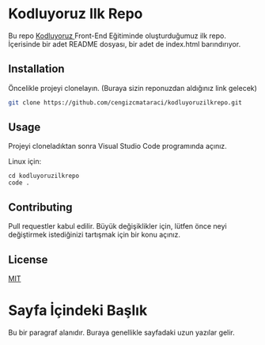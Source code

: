 # **Kodluyoruz Ilk Repo**
Bu repo <a href="https://www.kodluyoruz.org/"> Kodluyoruz </a> Front-End Eğitiminde oluşturduğumuz ilk repo. İçerisinde bir adet README dosyası, bir adet de index.html barındırıyor.

## Installation
Öncelikle projeyi clonelayın. (Buraya sizin reponuzdan aldığınız link gelecek)

```bash
git clone https://github.com/cengizcmataraci/kodluyoruzilkrepo.git
```

## Usage

Projeyi cloneladıktan sonra Visual Studio Code programında açınız.

Linux için:
```linux
cd kodluyoruzilkrepo
code .
```

## Contributing
Pull requestler kabul edilir. Büyük değişiklikler için, lütfen önce neyi değiştirmek istediğinizi tartışmak için bir konu açınız.


## License
[MIT](https://choosealicense.com/licenses/mit/)


<!DOCTYPE html>
<html>
    <head>
        <meta http-equiv="Content-Type" content="text/html; charset=utf-8" />
        <title>Sekme Başlığı</title>
    </head>
    <body>
        <h1>Sayfa İçindeki Başlık</h1>
        <p>Bu bir paragraf alanıdır. Buraya genellikle sayfadaki uzun yazılar gelir.</p>
    </body>
</html>





